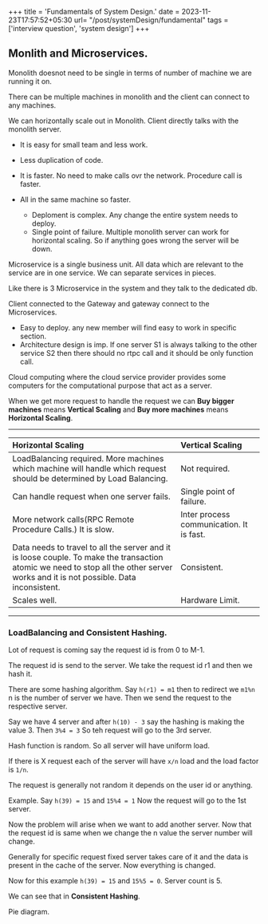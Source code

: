 +++
title = 'Fundamentals of System Design.'
date = 2023-11-23T17:57:52+05:30
url= "/post/systemDesign/fundamental"
tags = ['interview question', 'system design']
+++



## Monlith and Microservices.

Monolith doesnot need to be single in terms of number of machine we are running it on.

There can be multiple machines in monolith and the client can connect to any machines.

We can horizontally scale out in Monolith. Client directly talks with the monolith server.

* It is easy for small team and less work.
* Less duplication of code.
* It is faster. No need to make calls ovr the network. Procedure call is faster.
* All in the same machine so faster.

    - Deploment is complex. Any change the entire system needs to deploy.
    - Single point of failure. Multiple monolith server can work for horizontal scaling. So if anything goes wrong the server will be down.

Microservice is a single business unit. All data which are relevant to the service are in one service. We can separate services in pieces.

Like there is 3 Microservice in the system and they talk to the dedicated db.

Client connected to the Gateway and gateway connect to the Microservices.

* Easy to deploy. any new member will find easy to work in specific section.
* Architecture design is imp. If one server S1 is always talking to the other service S2 then there should no rtpc call and it should be only function call.

Cloud computing where the cloud service provider provides some computers for the computational purpose that act as a server.

When we get more request to handle the request we can **Buy bigger machines** means **Vertical Scaling** and **Buy more machines** means **Horizontal Scaling**.

---

|Horizontal Scaling|Vertical Scaling|
|:---|:---|
|LoadBalancing required. More machines which machine will handle which request should be determined by Load Balancing.|Not required.|
|Can handle request when one server fails.|Single point of failure.|
|More network calls(RPC Remote Procedure Calls.) It is slow.|Inter process communication. It is fast.|
|Data needs to travel to all the server and it is loose couple. To make the transaction atomic we need to stop all the other server works and it is not possible. Data inconsistent.|Consistent.
|Scales well.|Hardware Limit.|

---

### LoadBalancing and Consistent Hashing.
Lot of request is coming say the request id is from 0 to M-1.


The request id is send to the server. We take the request id r1 and then we hash it.

There are some hashing algorithm.
Say `h(r1) = m1` then to redirect we `m1%n` n is the number of server we have. Then we send the request to the respective server.

Say we have 4 server and after `h(10) - 3` say the hashing is making the value 3.
Then `3%4 = 3` So teh request will go to the 3rd server.

Hash function is random. So all server will have uniform load.

If there is X request each of the server will have `x/n` load and the load factor is `1/n`.

The request is generally not random it depends on the user id or anything.

Example. Say `h(39) = 15` and `15%4 = 1` Now the request will go to the 1st server.

Now the problem will arise when we want to add another server. Now that the request id is same when we change the n value the server number will change.

Generally for specific request fixed server takes care of it and the data is present in the cache of the server. Now everything is changed.

Now for this example `h(39) = 15` and `15%5 = 0`. Server count is 5.

We can see that in **Consistent Hashing**.

Pie diagram.
